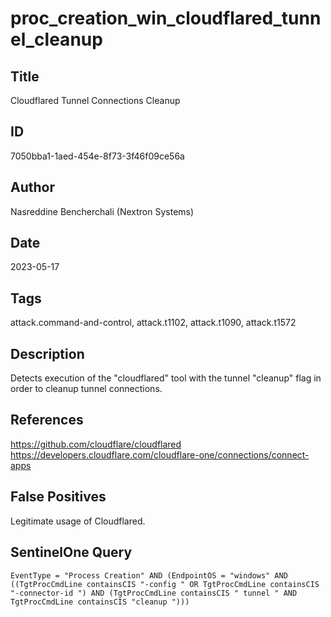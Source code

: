 # proc_creation_win_cloudflared_tunnel_cleanup

## Title
Cloudflared Tunnel Connections Cleanup

## ID
7050bba1-1aed-454e-8f73-3f46f09ce56a

## Author
Nasreddine Bencherchali (Nextron Systems)

## Date
2023-05-17

## Tags
attack.command-and-control, attack.t1102, attack.t1090, attack.t1572

## Description
Detects execution of the "cloudflared" tool with the tunnel "cleanup" flag in order to cleanup tunnel connections.

## References
https://github.com/cloudflare/cloudflared
https://developers.cloudflare.com/cloudflare-one/connections/connect-apps

## False Positives
Legitimate usage of Cloudflared.

## SentinelOne Query
```
EventType = "Process Creation" AND (EndpointOS = "windows" AND ((TgtProcCmdLine containsCIS "-config " OR TgtProcCmdLine containsCIS "-connector-id ") AND (TgtProcCmdLine containsCIS " tunnel " AND TgtProcCmdLine containsCIS "cleanup ")))

```